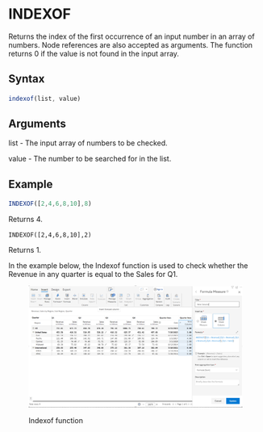 # INDEXOF

Returns the index of the first occurrence of an input number in an array of numbers. Node references are also accepted as arguments. The function returns 0 if the value is not found in the input array.

## Syntax

```javascript
indexof(list, value)
```

## Arguments

list - The input array of numbers to be checked.

value - The number to be searched for in the list.

## Example

```javascript
INDEXOF([2,4,6,8,10],8)
```

Returns 4.

```
INDEXOF([2,4,6,8,10],2)
```

Returns 1.

In the example below, the Indexof function is used to check whether the Revenue in any quarter is equal to the Sales for Q1.&#x20;

<figure><img src="../../.gitbook/assets/image (227).png" alt=""><figcaption><p>Indexof function</p></figcaption></figure>
